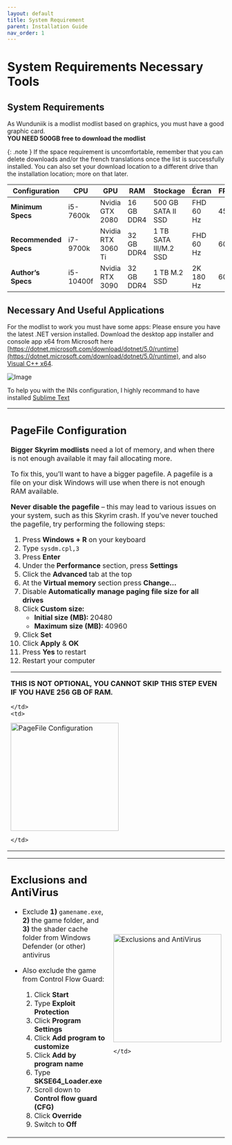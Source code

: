 ```yaml
---
layout: default
title: System Requirement
parent: Installation Guide
nav_order: 1
---
```


# System Requirements Necessary Tools

## System Requirements

As Wunduniik is a modlist modlist based on graphics, you must have a good graphic card.  
**YOU NEED 500GB free to download the modlist**

{: .note } If the space requirement is uncomfortable, remember that you can delete downloads and/or the french translations once the list is successfully installed. You can also set your download location to a different drive than the installation location; more on that later.

| Configuration         | CPU        | GPU                | RAM          | Stockage               | Écran            | FPS |
|-----------------------|------------|--------------------|--------------|------------------------|------------------|-----|
| **Minimum Specs**     | i5-7600k   | Nvidia GTX 2080    | 16 GB DDR4   | 500 GB SATA II SSD     | FHD 60 Hz        | 45  |
| **Recommended Specs** | i7-9700k   | Nvidia RTX 3060 Ti | 32 GB DDR4   | 1 TB SATA III/M.2 SSD  | FHD 60 Hz        | 60  |
| **Author’s Specs**    | i5-10400f  | Nvidia RTX 3090    | 32 GB DDR4   | 1 TB M.2 SSD           | 2K 180 Hz        | 60+ |

## Necessary And Useful Applications

For the modlist to work you must have some apps: Please ensure you have the latest .NET version installed. Download the desktop app installer and console app x64 from Microsoft here  
[https://dotnet.microsoft.com/download/dotnet/5.0/runtime](https://dotnet.microsoft.com/download/dotnet/5.0/runtime), and also [Visual C++ x64](https://aka.ms/vs/16/release/vc_redist.x64.exe).

![Image](https://raw.githubusercontent.com/Lost-Outpost/lost-legacy/main/images/microsoft-net-5-0-installation.png)

To help you with the INIs configuration, I highly recommand to have installed [Sublime Text](https://www.sublimetext.com/)

<table>
  <tr>
    <td>

## PageFile Configuration

**Bigger Skyrim modlists** need a lot of memory, and when there is not enough available it may fail allocating more.

To fix this, you’ll want to have a bigger pagefile. A pagefile is a file on your disk Windows will use when there is not enough RAM available.

**Never disable the pagefile** – this may lead to various issues on your system, such as this Skyrim crash. If you’ve never touched the pagefile, try performing the following steps:

1. Press **Windows + R** on your keyboard  
2. Type `sysdm.cpl,3`  
3. Press **Enter**  
4. Under the **Performance** section, press **Settings**  
5. Click the **Advanced** tab at the top  
6. At the **Virtual memory** section press **Change…**  
7. Disable **Automatically manage paging file size for all drives**  
8. Click **Custom size:**  
   - **Initial size (MB):** 20480  
   - **Maximum size (MB):** 40960  
9. Click **Set**  
10. Click **Apply** & **OK**  
11. Press **Yes** to restart  
12. Restart your computer

---

**THIS IS NOT OPTIONAL, YOU CANNOT SKIP THIS STEP EVEN IF YOU HAVE 256 GB OF RAM.**

    </td>
    <td>

<img src="https://static.wixstatic.com/media/579922_da459dcbe3be46ad934f5ed3d962eca8~mv2.png/v1/fill/w_384,h_587,al_c,q_85,usm_0.66_1.00_0.01,enc_avif,quality_auto/e692b4cc9e2a94f37eec075d05c81bdd2d2a925dbf55944e1d2abfb660ab6d0f.png" alt="PageFile Configuration" width="250"/>

    </td>
  </tr>
</table>

<table>
  <tr>
    <td>

## Exclusions and AntiVirus

- Exclude **1)** `gamename.exe`, **2)** the game folder, and **3)** the shader cache folder from Windows Defender (or other) antivirus  
- Also exclude the game from Control Flow Guard:  
  1. Click **Start**  
  2. Type **Exploit Protection**  
  3. Click **Program Settings**  
  4. Click **Add program to customize**  
  5. Click **Add by program name**  
  6. Type **SKSE64_Loader.exe**  
  7. Scroll down to **Control flow guard (CFG)**  
  8. Click **Override**  
  9. Switch to **Off**

    </td>
    <td>

<img src="https://static.wixstatic.com/media/579922_1d3150dfc46844dfaf1d657e56c723d3~mv2.jpg/v1/fill/w_396,h_478,al_c,q_80,usm_0.66_1.00_0.01,enc_avif,quality_auto/579922_1d3150dfc46844dfaf1d657e56c723d3~mv2.jpg" alt="Exclusions and AntiVirus" width="250"/>

    </td>
  </tr>
</table>
